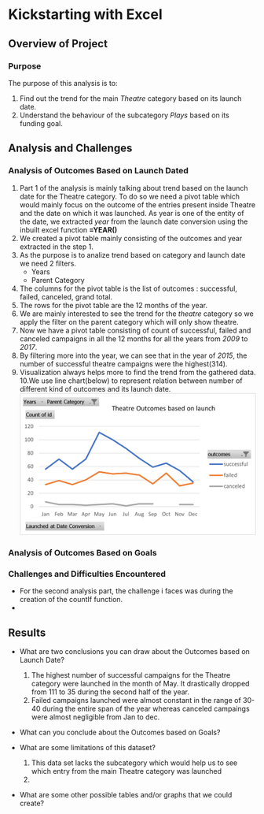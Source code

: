 # Kickstarting with Excel

## Overview of Project

### Purpose
The purpose of this analysis is to:
1. Find out the trend for the main *Theatre* category based on its launch date.
2. Understand the behaviour of the subcategory *Plays* based on its funding goal.


## Analysis and Challenges

### Analysis of Outcomes Based on Launch Dated
1. Part 1 of the analysis is mainly talking about trend based on the launch date for the Theatre category.
   To do so we need a pivot table which would mainly focus on the outcome of the entries present inside Theatre and the date
   on which it was launched. As year is one of the entity of the date, we extracted *year* from the launch date conversion using the 
   inbuilt excel function **=YEAR()**
2. We created a pivot table mainly consisting of the outcomes and year extracted in the step 1. 
3. As the purpose is to analize trend based on category and launch date we need 2 filters. 
   - Years 
   - Parent Category
4. The columns for the pivot table is the list of outcomes : successful, failed, canceled, grand total. 
5. The rows for the pivot table are the 12 months of the year. 
6. We are mainly interested to see the trend for the *theatre* category so we apply the filter on the parent category which 
   will only show theatre. 
7. Now we have a pivot table consisting of count of successful, failed and canceled campaigns in all the 12 months for all the years
   from *2009* to *2017*.
8. By filtering more into the year, we can see that in the year of *2015*, the number of successful theatre campaigns were the highest(314).
9. Visualization always helps more to find the trend from the gathered data. 
10.We use line chart(below) to represent relation between number of different kind of outcomes and its launch date. 
![](./Resources/Theater_Outcomes_vs_Launch.png)


### Analysis of Outcomes Based on Goals

### Challenges and Difficulties Encountered
- For the second analysis part, the challenge i faces was during the creation of the countIf function.
- 

## Results

- What are two conclusions you can draw about the Outcomes based on Launch Date?
  1. The highest number of successful campaigns for the Theatre category were launched in the month of May. It drastically dropped
     from 111 to 35 during the second half of the year. 
  2. Failed campaigns launched were almost constant in the range of 30-40 during the entire span of the year whereas canceled campaings were
     almost negligible from Jan to dec. 

- What can you conclude about the Outcomes based on Goals?

- What are some limitations of this dataset?
  1. This data set lacks the subcategory which would help us to see which entry from the main Theatre category was launched 
  2. 

- What are some other possible tables and/or graphs that we could create?
